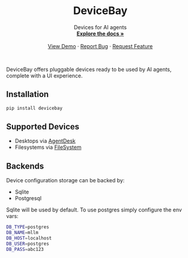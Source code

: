 <br />
<p align="center">
  <!-- <a href="https://github.com/agentsea/skillpacks">
    <img src="https://project-logo.png" alt="Logo" width="80">
  </a> -->

  <h1 align="center">DeviceBay</h1>

  <p align="center">
    Devices for AI agents
    <br />
    <a href="https://github.com/agentsea/devicebay"><strong>Explore the docs »</strong></a>
    <br />
    <br />
    <a href="https://github.com/agentsea/devicebay">View Demo</a>
    ·
    <a href="https://github.com/agentsea/devicebay/issues">Report Bug</a>
    ·
    <a href="https://github.com/agentsea/devicebay/issues">Request Feature</a>
  </p>
  <br>
</p>

DeviceBay offers pluggable devices ready to be used by AI agents, complete with a UI experience.

## Installation

```sh
pip install devicebay
```

## Supported Devices

- Desktops via [AgentDesk](https://github.com/agentsea/agentdesk)
- Filesystems via [FileSystem](./devicebay/devices/filesystem.py)

## Backends

Device configuration storage can be backed by:

- Sqlite
- Postgresql

Sqlite will be used by default. To use postgres simply configure the env vars:

```sh
DB_TYPE=postgres
DB_NAME=mllm
DB_HOST=localhost
DB_USER=postgres
DB_PASS=abc123
```
